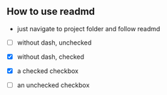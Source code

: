 ## How to use readmd

- just navigate to project folder and follow readmd

- [ ] without dash, unchecked
- [x] without dash, checked

- [x] a checked checkbox
- [ ] an unchecked checkbox
